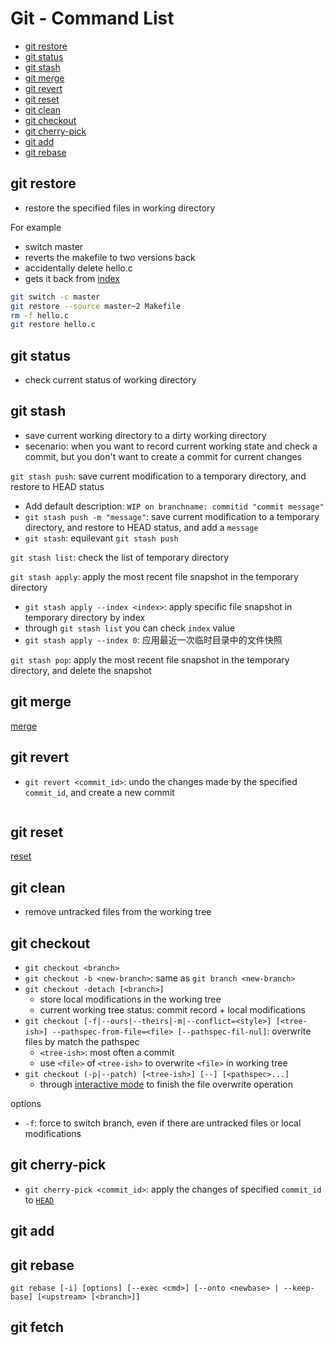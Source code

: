 # Git - Command List

- [git restore](#git-restore)
- [git status](#git-status)
- [git stash](#git-stash)
- [git merge](#git-merge)
- [git revert](#git-revert)
- [git reset](#git-reset)
- [git clean](#git-clean)
- [git checkout](#git-checkout)
- [git cherry-pick](#git-cherry-pick)
- [git add](#git-add)
- [git rebase](#git-rebase)

## git restore

- restore the specified files in working directory

For example

- switch master
- reverts the makefile to two versions back
- accidentally delete hello.c
- gets it back from [index]()

```bash
git switch -c master
git restore --source master~2 Makefile
rm -f hello.c
git restore hello.c
```

## git status

- check current status of working directory

## git stash

- save current working directory to a dirty working directory
- secenario: when you want to record current working state and check a commit, but you don't want to create a commit for current changes

`git stash push`: save current modification to a temporary directory, and restore to HEAD status

- Add default description: `WIP on branchname: commitid "commit message"`
- `git stash push -m "message"`: save current modification to a temporary directory, and restore to HEAD status, and add a `message`
- `git stash`: equilevant `git stash push`

`git stash list`: check the list of temporary directory

`git stash apply`: apply the most recent file snapshot in the temporary directory

- `git stash apply --index <index>`: apply specific file snapshot in temporary directory by index
- through `git stash list` you can check `index` value
- `git stash apply --index 0`: 应用最近一次临时目录中的文件快照

`git stash pop`: apply the most recent file snapshot in the temporary directory, and delete the snapshot

## git merge

[merge](git-merge.md)


## git revert

- `git revert <commit_id>`: undo the changes made by the specified `commit_id`, and create a new commit

```sh

```

## git reset

[reset](git-reset.md)

## git clean

- remove untracked files from the working tree

## git checkout

- `git checkout <branch>`
- `git checkout -b <new-branch>`: same as `git branch <new-branch>`
- `git checkout -detach [<branch>]`
  - store local modifications in the working tree
  - current working tree status: commit record + local modifications
- `git checkout [-f|--ours|--theirs|-m|--conflict=<style>] [<tree-ish>] --pathspec-from-file=<file> [--pathspec-fil-nul]`: overwrite files by match the pathspec
  - `<tree-ish>`: most often a commit
  - use `<file>` of `<tree-ish>` to overwrite `<file>` in working tree
- `git checkout (-p|--patch) [<tree-ish>] [--] [<pathspec>...]`
  - through [interactive mode]() to finish the file overwrite operation

options

- `-f`: force to switch branch, even if there are untracked files or local modifications

## git cherry-pick

- `git cherry-pick <commit_id>`: apply the changes of specified `commit_id` to [`HEAD`](git-glossary.md#head)

## git add

## git rebase

`git rebase [-i] [options] [--exec <cmd>] [--onto <newbase> | --keep-base] [<upstream> [<branch>]]`

## git fetch



